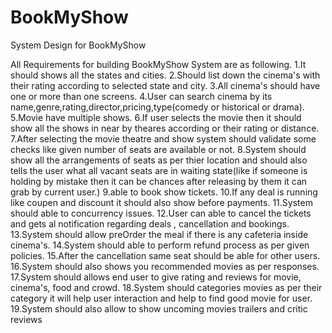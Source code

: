 # BookMyShow
System Design for BookMyShow

All Requirements for building BookMyShow System are as following.
1.It should shows all the states and cities.
2.Should list down the cinema's with their rating according to selected state and city.
3.All cinema's should have one or more than one screens.
4.User can search cinema by its name,genre,rating,director,pricing,type(comedy or historical or drama).
5.Movie have multiple shows.
6.If user selects the movie then it should show all the shows in near by theares according or their rating or distance.
7.After selecting the movie theatre and show system should validate some checks like given number of seats are available or not.
8.System should show all the arrangements of seats as per thier location and should also tells the user what all vacant seats are in waiting state(like if someone is holding by mistake then it can be chances after releasing by them it can grab by current user.)
9.able to book show tickets.
10.If any deal is running like coupen and discount it should also show before payments.
11.System should able to concurrency issues.
12.User can able to cancel the tickets and gets al notification regarding deals , cancellation  and bookings.
13.System should allow preOrder the meal if there is any cafeteria inside cinema's.
14.System should able to perform refund process as per given policies.
15.After the cancellation same seat should be able for other users.
16.System should also shows you recommended movies as per responses.
17.System should allows end user to give rating and reviews for movie, cinema's, food and crowd.
18.System should categories movies as per their category it will help user interaction and help to find good movie for user.
19.System should also allow to show uncoming movies trailers and critic reviews


